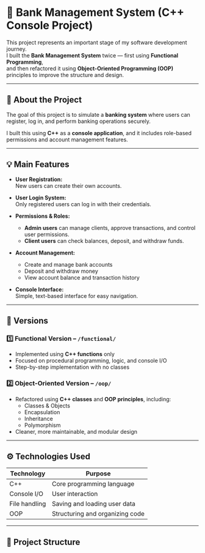 
# 🏦 Bank Management System (C++ Console Project)

This project represents an important stage of my software development journey.  
I built the **Bank Management System** twice — first using **Functional Programming**,  
and then refactored it using **Object-Oriented Programming (OOP)** principles to improve the structure and design.

---

## 📘 About the Project

The goal of this project is to simulate a **banking system** where users can register, log in, and perform banking operations securely.

I built this using **C++** as a **console application**, and it includes role-based permissions and account management features.

---

## 💡 Main Features

- **User Registration:**  
  New users can create their own accounts.

- **User Login System:**  
  Only registered users can log in with their credentials.

- **Permissions & Roles:**  
  - **Admin users** can manage clients, approve transactions, and control user permissions.  
  - **Client users** can check balances, deposit, and withdraw funds.

- **Account Management:**  
  - Create and manage bank accounts  
  - Deposit and withdraw money  
  - View account balance and transaction history  

- **Console Interface:**  
  Simple, text-based interface for easy navigation.

---

## 🧩 Versions

### 1️⃣ Functional Version – `/functional/`
- Implemented using **C++ functions** only  
- Focused on procedural programming, logic, and console I/O  
- Step-by-step implementation with no classes  

### 2️⃣ Object-Oriented Version – `/oop/`
- Refactored using **C++ classes** and **OOP principles**, including:  
  - Classes & Objects  
  - Encapsulation  
  - Inheritance  
  - Polymorphism  
- Cleaner, more maintainable, and modular design  

---

## ⚙️ Technologies Used

| Technology | Purpose |
|-------------|----------|
| C++ | Core programming language |
| Console I/O | User interaction |
| File handling | Saving and loading user data |
| OOP | Structuring and organizing code |

---

## 📂 Project Structure


